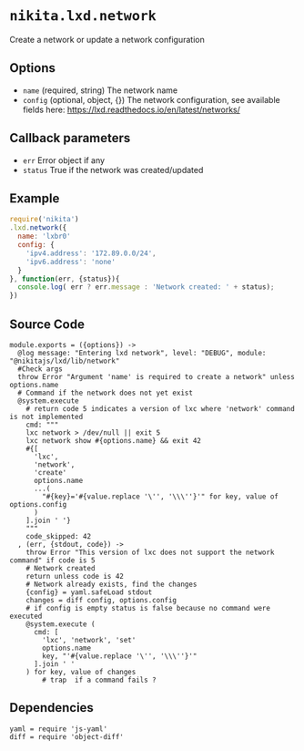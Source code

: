 
# `nikita.lxd.network`

Create a network or update a network configuration

## Options

* `name` (required, string)
  The network name
* `config` (optional, object, {})
  The network configuration, see available fields here: https://lxd.readthedocs.io/en/latest/networks/

## Callback parameters

* `err`
  Error object if any
* `status`
  True if the network was created/updated

## Example

```js
require('nikita')
.lxd.network({
  name: 'lxbr0'
  config: {
    'ipv4.address': '172.89.0.0/24',
    'ipv6.address': 'none'
  }
}, function(err, {status}){
  console.log( err ? err.message : 'Network created: ' + status);
})
```

## Source Code

    module.exports = ({options}) ->
      @log message: "Entering lxd network", level: "DEBUG", module: "@nikitajs/lxd/lib/network"
      #Check args
      throw Error "Argument 'name' is required to create a network" unless options.name
      # Command if the network does not yet exist
      @system.execute
        # return code 5 indicates a version of lxc where 'network' command is not implemented
        cmd: """
        lxc network > /dev/null || exit 5
        lxc network show #{options.name} && exit 42
        #{[
          'lxc',
          'network',
          'create'
          options.name
          ...(
            "#{key}='#{value.replace '\'', '\\\''}'" for key, value of options.config
          )
        ].join ' '}
        """
        code_skipped: 42
      , (err, {stdout, code}) ->
        throw Error "This version of lxc does not support the network command" if code is 5
        # Network created
        return unless code is 42
        # Network already exists, find the changes
        {config} = yaml.safeLoad stdout
        changes = diff config, options.config
        # if config is empty status is false because no command were executed
        @system.execute (
          cmd: [
            'lxc', 'network', 'set'
            options.name
            key, "'#{value.replace '\'', '\\\''}'"
          ].join ' '
        ) for key, value of changes
            # trap  if a command fails ?

## Dependencies

    yaml = require 'js-yaml'
    diff = require 'object-diff'
